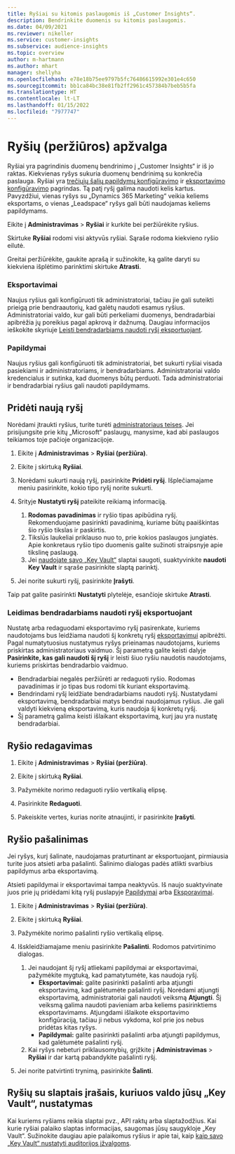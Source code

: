 ```yaml
---
title: Ryšiai su kitomis paslaugomis iš „Customer Insights“.
description: Bendrinkite duomenis su kitomis paslaugomis.
ms.date: 04/09/2021
ms.reviewer: nikeller
ms.service: customer-insights
ms.subservice: audience-insights
ms.topic: overview
author: m-hartmann
ms.author: mhart
manager: shellyha
ms.openlocfilehash: e78e18b75ee9797b5fc76486615992e301e4c650
ms.sourcegitcommit: bb1ca84bc38e81fb2ff2961c457384b7beb5b5fa
ms.translationtype: HT
ms.contentlocale: lt-LT
ms.lasthandoff: 01/15/2022
ms.locfileid: "7977747"
---
```

# <a name="connections-preview-overview"></a>Ryšių (peržiūros) apžvalga

Ryšiai yra pagrindinis duomenų bendrinimo į „Customer Insights“ ir iš jo raktas. Kiekvienas ryšys sukuria duomenų bendrinimą su konkrečia paslauga. Ryšiai yra [trečiųjų šalių papildymų konfigūravimo](enrichment-hub.md) ir [eksportavimo konfigūravimo](export-destinations.md) pagrindas. Tą patį ryšį galima naudoti kelis kartus. Pavyzdžiui, vienas ryšys su „Dynamics 365 Marketing“ veikia keliems eksportams, o vienas „Leadspace“ ryšys gali būti naudojamas keliems papildymams.

Eikite į **Administravimas** > **Ryšiai** ir kurkite bei peržiūrėkite ryšius.

Skirtuke **Ryšiai** rodomi visi aktyvūs ryšiai. Sąraše rodoma kiekvieno ryšio eilutė. 

Greitai peržiūrėkite, gaukite aprašą ir sužinokite, ką galite daryti su kiekviena išplėtimo parinktimi skirtuke **Atrasti**.

### <a name="exports"></a>Eksportavimai

Naujus ryšius gali konfigūruoti tik administratoriai, tačiau jie gali suteikti prieigą prie bendraautorių, kad galėtų naudoti esamus ryšius. Administratoriai valdo, kur gali būti perkeliami duomenys, bendradarbiai apibrėžia jų poreikius pagal apkrovą ir dažnumą. Daugiau informacijos ieškokite skyriuje [Leisti bendradarbiams naudoti ryšį eksportuojant](#allow-contributors-to-use-a-connection-for-exports).

### <a name="enrichments"></a>Papildymai

Naujus ryšius gali konfigūruoti tik administratoriai, bet sukurti ryšiai visada pasiekiami ir administratoriams, ir bendradarbiams. Administratoriai valdo kredencialus ir sutinka, kad duomenys būtų perduoti. Tada administratoriai ir bendradarbiai ryšius gali naudoti papildymams.

## <a name="add-a-new-connection"></a>Pridėti naują ryšį

Norėdami įtraukti ryšius, turite turėti [administratoriaus teises](permissions.md). Jei prisijungsite prie kitų „Microsoft“ paslaugų, manysime, kad abi paslaugos teikiamos toje pačioje organizacijoje.

1. Eikite į **Administravimas** > **Ryšiai (peržiūra)**.

1. Eikite į skirtuką **Ryšiai**.

1. Norėdami sukurti naują ryšį, pasirinkite **Pridėti ryšį**. Išplečiamajame meniu pasirinkite, kokio tipo ryšį norite sukurti.

1. Srityje **Nustatyti ryšį** pateikite reikiamą informaciją. 
   1. **Rodomas pavadinimas** ir ryšio tipas apibūdina ryšį. Rekomenduojame pasirinkti pavadinimą, kuriame būtų paaiškintas šio ryšio tikslas ir paskirtis.
   1. Tikslūs laukeliai priklauso nuo to, prie kokios paslaugos jungiatės. Apie konkretaus ryšio tipo duomenis galite sužinoti straipsnyje apie tikslinę paslaugą.
   1. Jei [naudojate savo „Key Vault“](use-azure-key-vault.md) slaptai saugoti, suaktyvinkite **naudoti Key Vault** ir sąraše pasirinkite slaptą parinktį.

1. Jei norite sukurti ryšį, pasirinkite **Įrašyti**.

Taip pat galite pasirinkti **Nustatyti** plytelėje, esančioje skirtuke **Atrasti**.

### <a name="allow-contributors-to-use-a-connection-for-exports"></a>Leidimas bendradarbiams naudoti ryšį eksportuojant

Nustatę arba redaguodami eksportavimo ryšį pasirenkate, kuriems naudotojams bus leidžiama naudoti šį konkretų ryšį [eksportavimui](export-destinations.md) apibrėžti. Pagal numatytuosius nustatymus ryšys prieinamas naudotojams, kuriems priskirtas administratoriaus vaidmuo. Šį parametrą galite keisti dalyje **Pasirinkite, kas gali naudoti šį ryšį** ir leisti šiuo ryšiu naudotis naudotojams, kuriems priskirtas bendradarbio vaidmuo.

- Bendradarbiai negalės peržiūrėti ar redaguoti ryšio. Rodomas pavadinimas ir jo tipas bus rodomi tik kuriant eksportavimą.
- Bendrindami ryšį leidžiate bendradarbiams naudoti ryšį. Nustatydami eksportavimą, bendradarbiai matys bendrai naudojamus ryšius. Jie gali valdyti kiekvieną eksportavimą, kuris naudoja šį konkretų ryšį.
- Šį parametrą galima keisti išlaikant eksportavimą, kurį jau yra nustatę bendradarbiai.

## <a name="edit-a-connection"></a>Ryšio redagavimas

1. Eikite į **Administravimas** > **Ryšiai (peržiūra)**.

1. Eikite į skirtuką **Ryšiai**.

1. Pažymėkite norimo redaguoti ryšio vertikalią elipsę.

1. Pasirinkite **Redaguoti**.

1. Pakeiskite vertes, kurias norite atnaujinti, ir pasirinkite **Įrašyti**.

## <a name="remove-a-connection"></a>Ryšio pašalinimas

Jei ryšys, kurį šalinate, naudojamas praturtinant ar eksportuojant, pirmiausia turite juos atsieti arba pašalinti. Šalinimo dialogas padės atlikti svarbius papildymus arba eksportavimą. 

Atsieti papildymai ir eksportavimai tampa neaktyvūs. Iš naujo suaktyvinate juos prie jų pridėdami kitą ryšį puslapyje [Papildymai](enrichment-hub.md) arba [Eksporavimai](export-destinations.md).

1. Eikite į **Administravimas** > **Ryšiai (peržiūra)**.

1. Eikite į skirtuką **Ryšiai**.

1. Pažymėkite norimo pašalinti ryšio vertikalią elipsę.

1. Išskleidžiamajame meniu pasirinkite **Pašalinti**. Rodomos patvirtinimo dialogas.

   1. Jei naudojant šį ryšį atliekami papildymai ar eksportavimai, pažymėkite mygtuką, kad pamatytumėte, kas naudoja ryšį.
      - **Eksportavimai:** galite pasirinkti pašalinti arba atjungti eksportavimą, kad galėtumėte pašalinti ryšį. Norėdami atjungti eksportavimą, administratoriai gali naudoti veiksmą **Atjungti**. Šį veiksmą galima naudoti pavieniam arba keliems pasirinktiems eksportavimams. Atjungdami išlaikote eksportavimo konfigūraciją, tačiau ji nebus vykdoma, kol prie jos nebus pridėtas kitas ryšys.
      - **Papildymai:** galite pasirinkti pašalinti arba atjungti papildymus, kad galėtumėte pašalinti ryšį. 
   1. Kai ryšys nebeturi priklausomybių, grįžkite į **Administravimas** > **Ryšiai** ir dar kartą pabandykite pašalinti ryšį.

1. Jei norite patvirtinti trynimą, pasirinkite **Šalinti**.

## <a name="set-up-connections-with-secrets-managed-by-your-own-key-vault"></a>Ryšių su slaptais įrašais, kuriuos valdo jūsų „Key Vault“, nustatymas

Kai kuriems ryšiams reikia slaptai pvz., API raktų arba slaptažodžius. Kai kurie ryšiai palaiko slaptas informacijas, saugomas jūsų saugykloje „Key Vault“. Sužinokite daugiau apie palaikomus ryšius ir apie tai, kaip [kaip savo „Key Vault“ nustatyti auditorijos įžvalgoms](use-azure-key-vault.md).
